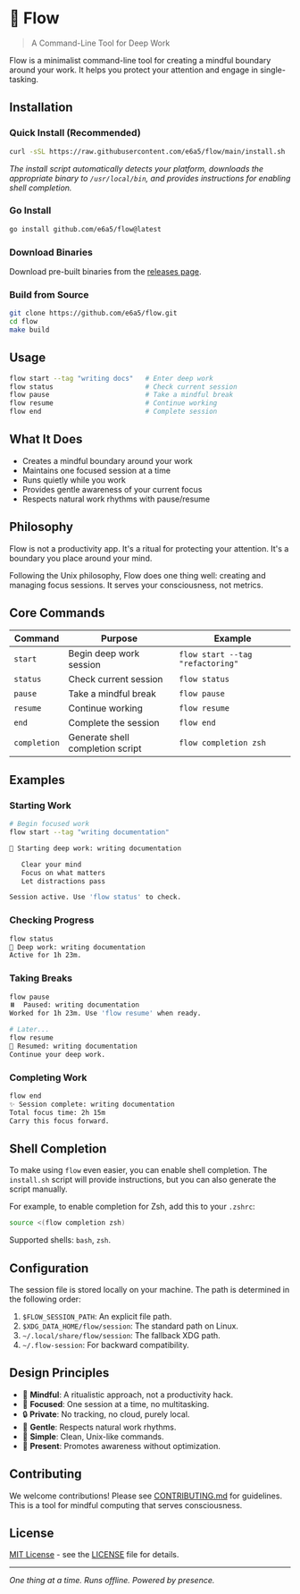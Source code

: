 # 🌊 Flow

> A Command-Line Tool for Deep Work

Flow is a minimalist command-line tool for creating a mindful boundary around your work. It helps you protect your attention and engage in single-tasking.

## Installation

### Quick Install (Recommended)

```bash
curl -sSL https://raw.githubusercontent.com/e6a5/flow/main/install.sh | bash
```

*The install script automatically detects your platform, downloads the appropriate binary to `/usr/local/bin`, and provides instructions for enabling shell completion.*

### Go Install

```bash
go install github.com/e6a5/flow@latest
```

### Download Binaries

Download pre-built binaries from the [releases page](https://github.com/e6a5/flow/releases).

### Build from Source

```bash
git clone https://github.com/e6a5/flow.git
cd flow
make build
```

## Usage

```bash
flow start --tag "writing docs"   # Enter deep work
flow status                       # Check current session
flow pause                        # Take a mindful break
flow resume                       # Continue working
flow end                          # Complete session
```

## What It Does

*   Creates a mindful boundary around your work
*   Maintains one focused session at a time
*   Runs quietly while you work
*   Provides gentle awareness of your current focus
*   Respects natural work rhythms with pause/resume

## Philosophy

Flow is not a productivity app.
It's a ritual for protecting your attention.
It's a boundary you place around your mind.

Following the Unix philosophy, Flow does one thing well: creating and managing focus sessions. It serves your consciousness, not metrics.

## Core Commands

| Command | Purpose | Example |
|---|---|---|
| `start` | Begin deep work session | `flow start --tag "refactoring"` |
| `status` | Check current session | `flow status` |
| `pause` | Take a mindful break | `flow pause` |
| `resume` | Continue working | `flow resume` |
| `end` | Complete the session | `flow end` |
| `completion`| Generate shell completion script | `flow completion zsh` |


## Examples

### Starting Work

```bash
# Begin focused work
flow start --tag "writing documentation"

🌊 Starting deep work: writing documentation

   Clear your mind
   Focus on what matters
   Let distractions pass

Session active. Use 'flow status' to check.
```

### Checking Progress

```bash
flow status
🌊 Deep work: writing documentation
Active for 1h 23m.
```

### Taking Breaks

```bash
flow pause
⏸️  Paused: writing documentation
Worked for 1h 23m. Use 'flow resume' when ready.

# Later...
flow resume
🌊 Resumed: writing documentation
Continue your deep work.
```

### Completing Work

```bash
flow end
✨ Session complete: writing documentation
Total focus time: 2h 15m
Carry this focus forward.
```

## Shell Completion

To make using `flow` even easier, you can enable shell completion. The `install.sh` script will provide instructions, but you can also generate the script manually.

For example, to enable completion for Zsh, add this to your `.zshrc`:

```bash
source <(flow completion zsh)
```

Supported shells: `bash`, `zsh`.

## Configuration

The session file is stored locally on your machine. The path is determined in the following order:

1.  `$FLOW_SESSION_PATH`: An explicit file path.
2.  `$XDG_DATA_HOME/flow/session`: The standard path on Linux.
3.  `~/.local/share/flow/session`: The fallback XDG path.
4.  `~/.flow-session`: For backward compatibility.

## Design Principles

-   🧘 **Mindful**: A ritualistic approach, not a productivity hack.
-   🎯 **Focused**: One session at a time, no multitasking.
-   🔒 **Private**: No tracking, no cloud, purely local.
-   🌿 **Gentle**: Respects natural work rhythms.
-   🔄 **Simple**: Clean, Unix-like commands.
-   💫 **Present**: Promotes awareness without optimization.


## Contributing

We welcome contributions! Please see [CONTRIBUTING.md](CONTRIBUTING.md) for guidelines. This is a tool for mindful computing that serves consciousness.

## License

[MIT License](LICENSE) - see the [LICENSE](LICENSE) file for details.

---

*One thing at a time. Runs offline. Powered by presence.* 